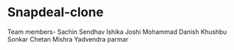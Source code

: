 # Snapdeal-clone
Team members-
    Sachin Sendhav
    Ishika Joshi
    Mohammad Danish
    Khushbu Sonkar
    Chetan Mishra
    Yadvendra parmar
